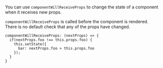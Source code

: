 You can use `componentWillReceiveProps` to change the state of a component when it receives new props.

`componentWillReceiveProps` is called before the component is rendered. There is no default check that any of the props have changed.

```
componentWillReceiveProps: (nextProps) => {
  if(nextProps.foo !== this.props.foo) {
    this.setState({
      bar: nextProps.foo > this.props.foo
    });
  }
}
```
